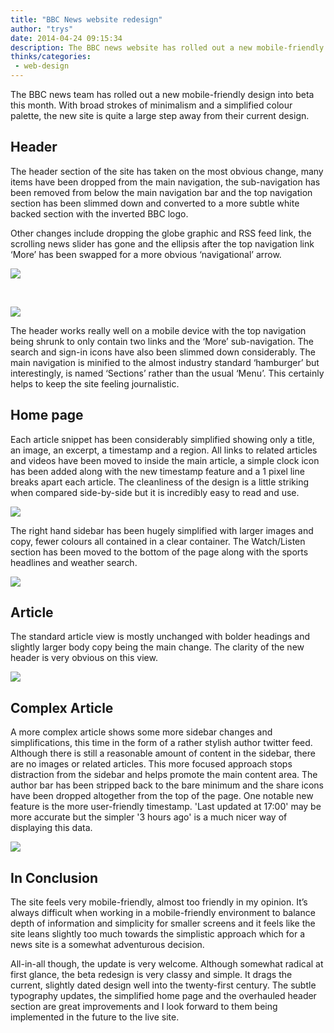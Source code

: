 ```yaml
---
title: "BBC News website redesign"
author: "trys"
date: 2014-04-24 09:15:34
description: The BBC news website has rolled out a new mobile-friendly design into beta this month.
thinks/categories: 
 - web-design
---
```


The BBC news team has rolled out a new mobile-friendly design into beta this month. With broad strokes of minimalism and a simplified colour palette, the new site is quite a large step away from their current design.

## Header

The header section of the site has taken on the most obvious change, many items have been dropped from the main navigation, the sub-navigation has been removed from below the main navigation bar and the top navigation section has been slimmed down and converted to a more subtle white backed section with the inverted BBC logo.

Other changes include dropping the globe graphic and RSS feed link, the scrolling news slider has gone and the ellipsis after the top navigation link ‘More’ has been swapped for a more obvious ‘navigational’ arrow.

![](images/blog/BBC-New-Header-1024x179.jpg)

&nbsp;

![](images/blog/BBC-Old-Header-1024x178.jpg)

The header works really well on a mobile device with the top navigation being shrunk to only contain two links and the ‘More’ sub-navigation. The search and sign-in icons have also been slimmed down considerably. The main navigation is minified to the almost industry standard ‘hamburger’ but interestingly, is named ‘Sections’ rather than the usual ‘Menu’. This certainly helps to keep the site feeling journalistic.

## Home page

Each article snippet has been considerably simplified showing only a title, an image, an excerpt, a timestamp and a region. All links to related articles and videos have been moved to inside the main article, a simple clock icon has been added along with the new timestamp feature and a 1 pixel line breaks apart each article. The cleanliness of the design is a little striking when compared side-by-side but it is incredibly easy to read and use.

![](images/blog/BBC-Compare-Home-1024x340.jpg)

The right hand sidebar has been hugely simplified with larger images and copy, fewer colours all contained in a clear container. The Watch/Listen section has been moved to the bottom of the page along with the sports headlines and weather search.

![](images/blog/BBC-New-Home-Low-1024x638.jpg)

## Article

The standard article view is mostly unchanged with bolder headings and slightly larger body copy being the main change. The clarity of the new header is very obvious on this view.

![](images/blog/BBC-Compare-End-1024x340.jpg)

## Complex Article

A more complex article shows some more sidebar changes and simplifications, this time in the form of a rather stylish author twitter feed. Although there is still a reasonable amount of content in the sidebar, there are no images or related articles. This more focused approach stops distraction from the sidebar and helps promote the main content area. The author bar has been stripped back to the bare minimum and the share icons have been dropped altogether from the top of the page. One notable new feature is the more user-friendly timestamp. 'Last updated at 17:00' may be more accurate but the simpler '3 hours ago' is a much nicer way of displaying this data.

![](images/blog/BBC-Compare-Complex-1024x340.jpg)

## In Conclusion

The site feels very mobile-friendly, almost too friendly in my opinion. It’s always difficult when working in a mobile-friendly environment to balance depth of information and simplicity for smaller screens and it feels like the site leans slightly too much towards the simplistic approach which for a news site is a somewhat adventurous decision.

All-in-all though, the update is very welcome. Although somewhat radical at first glance, the beta redesign is very classy and simple. It drags the current, slightly dated design well into the twenty-first century. The subtle typography updates, the simplified home page and the overhauled header section are great improvements and I look forward to them being implemented in the future to the live site.


